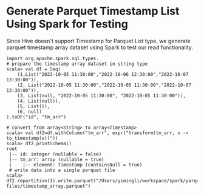 # Generate Parquet Timestamp List Using Spark for Testing

Since Hive doesn't support Timestamp for Parquet List type, we generate parquet timestamp array dataset using Spark to test our read functionality.

```shell
import org.apache.spark.sql.types._
# prepare the timestamp array dataset in string type
scala> val df = Seq(
    (1,List("2022-10-05 11:30:00","2022-10-06 12:30:00","2022-10-07 13:30:00")),
    (2, List("2022-10-05 11:30:00","2022-10-05 11:30:00","2022-10-07 13:30:00")),
    (3, List(null, "2022-10-05 11:30:00", "2022-10-05 11:30:00")),
    (4, List(null)),
    (5, List()),
    (6, null)
).toDF("id", "tm_arr")
  
# convert from array<String> to array<Timestamp>
scala> val df2=df.withColumn("tm_arr", expr("transform(tm_arr, x -> to_timestamp(x))"))
scala> df2.printSchema()
root
 |-- id: integer (nullable = false)
 |-- tm_arr: array (nullable = true)
 |    |-- element: timestamp (containsNull = true)
 # write data into a single parquet file
scala> df2.repartition(1).write.parquet("/Users/yimingli/workspace/spark/parquet-files/timestamp_array.parquet")
```